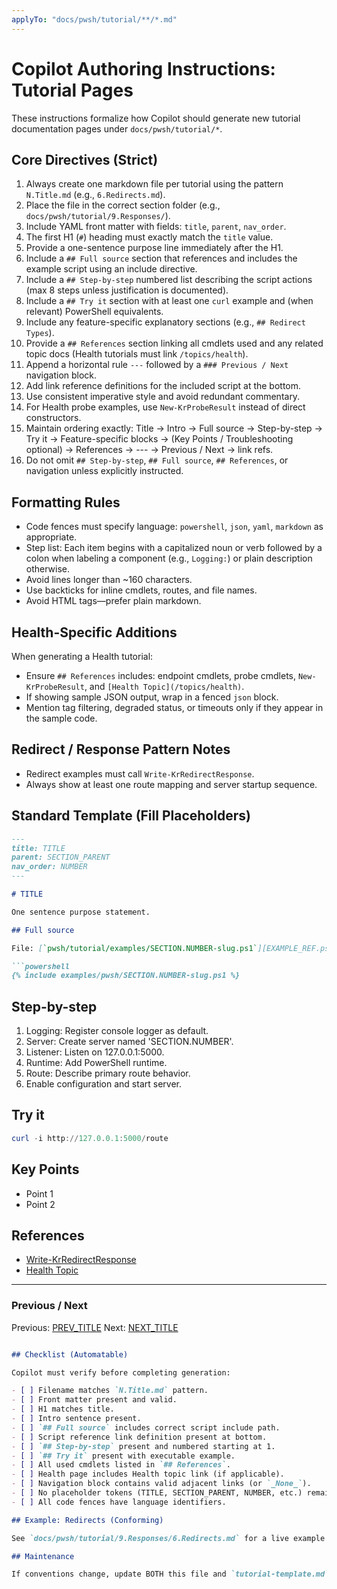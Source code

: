 ```yaml
---
applyTo: "docs/pwsh/tutorial/**/*.md"
---
```

# Copilot Authoring Instructions: Tutorial Pages

These instructions formalize how Copilot should generate new tutorial documentation pages under `docs/pwsh/tutorial/*`.

## Core Directives (Strict)

1. Always create one markdown file per tutorial using the pattern `N.Title.md` (e.g., `6.Redirects.md`).
2. Place the file in the correct section folder (e.g., `docs/pwsh/tutorial/9.Responses/`).
3. Include YAML front matter with fields: `title`, `parent`, `nav_order`.
4. The first H1 (`#`) heading must exactly match the `title` value.
5. Provide a one-sentence purpose line immediately after the H1.
6. Include a `## Full source` section that references and includes the example script using an include directive.
7. Include a `## Step-by-step` numbered list describing the script actions (max 8 steps unless justification is documented).
8. Include a `## Try it` section with at least one `curl` example and (when relevant) PowerShell equivalents.
9. Include any feature-specific explanatory sections (e.g., `## Redirect Types`).
10. Provide a `## References` section linking all cmdlets used and any related topic docs (Health tutorials must link `/topics/health`).
11. Append a horizontal rule `---` followed by a `### Previous / Next` navigation block.
12. Add link reference definitions for the included script at the bottom.
13. Use consistent imperative style and avoid redundant commentary.
14. For Health probe examples, use `New-KrProbeResult` instead of direct constructors.
15. Maintain ordering exactly: Title → Intro → Full source → Step-by-step → Try it → Feature-specific blocks →
(Key Points / Troubleshooting optional) → References → --- → Previous / Next → link refs.
16. Do not omit `## Step-by-step`, `## Full source`, `## References`, or navigation unless explicitly instructed.

## Formatting Rules

- Code fences must specify language: `powershell`, `json`, `yaml`, `markdown` as appropriate.
- Step list: Each item begins with a capitalized noun or verb followed by a colon when labeling a component (e.g., `Logging:`) or plain description otherwise.
- Avoid lines longer than ~160 characters.
- Use backticks for inline cmdlets, routes, and file names.
- Avoid HTML tags—prefer plain markdown.

## Health-Specific Additions

When generating a Health tutorial:

- Ensure `## References` includes: endpoint cmdlets, probe cmdlets, `New-KrProbeResult`, and `[Health Topic](/topics/health)`.
- If showing sample JSON output, wrap in a fenced `json` block.
- Mention tag filtering, degraded status, or timeouts only if they appear in the sample code.

## Redirect / Response Pattern Notes

- Redirect examples must call `Write-KrRedirectResponse`.
- Always show at least one route mapping and server startup sequence.

## Standard Template (Fill Placeholders)

```markdown
---
title: TITLE
parent: SECTION_PARENT
nav_order: NUMBER
---

# TITLE

One sentence purpose statement.

## Full source

File: [`pwsh/tutorial/examples/SECTION.NUMBER-slug.ps1`][EXAMPLE_REF.ps1]

```powershell
{% include examples/pwsh/SECTION.NUMBER-slug.ps1 %}
```

## Step-by-step

1. Logging: Register console logger as default.
2. Server: Create server named 'SECTION.NUMBER'.
3. Listener: Listen on 127.0.0.1:5000.
4. Runtime: Add PowerShell runtime.
5. Route: Describe primary route behavior.
6. Enable configuration and start server.

## Try it

```powershell
curl -i http://127.0.0.1:5000/route
```

## Key Points

- Point 1
- Point 2

## References

- [Write-KrRedirectResponse](/pwsh/cmdlets/Write-KrRedirectResponse)
- [Health Topic](/topics/health) <!-- Include only if relevant -->

---

### Previous / Next

Previous: [PREV_TITLE](./PREV_FILE)
Next: [NEXT_TITLE](./NEXT_FILE)

```markdown

## Checklist (Automatable)

Copilot must verify before completing generation:

- [ ] Filename matches `N.Title.md` pattern.    
- [ ] Front matter present and valid.
- [ ] H1 matches title.
- [ ] Intro sentence present.
- [ ] `## Full source` includes correct script include path.
- [ ] Script reference link definition present at bottom.
- [ ] `## Step-by-step` present and numbered starting at 1.
- [ ] `## Try it` present with executable example.
- [ ] All used cmdlets listed in `## References`.
- [ ] Health page includes Health topic link (if applicable).
- [ ] Navigation block contains valid adjacent links (or `_None_`).
- [ ] No placeholder tokens (TITLE, SECTION_PARENT, NUMBER, etc.) remain.
- [ ] All code fences have language identifiers.

## Example: Redirects (Conforming)

See `docs/pwsh/tutorial/9.Responses/6.Redirects.md` for a live example of the pattern (add a `## Key Points` section if expanding).

## Maintenance

If conventions change, update BOTH this file and `tutorial-template.md`. Provide a summary of changes in commit messages referencing "Docs Pattern Update".
